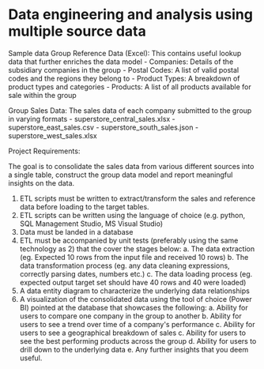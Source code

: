 # Data engineering and analysis using multiple source data

Sample data
Group Reference Data (Excel): This contains useful lookup data that further enriches the data model
	- Companies: Details of the subsidiary companies in the group
	- Postal Codes: A list of valid postal codes and the regions they belong to
	- Product Types: A breakdown of product types and categories
	- Products: A list of all products available for sale within the group

Group Sales Data: The sales data of each company submitted to the group in varying formats
	- superstore_central_sales.xlsx
	- superstore_east_sales.csv
	- superstore_south_sales.json
	- superstore_west_sales.xlsx

Project Requirements:

The goal is to consolidate the sales data from various different sources into a single table, construct the group data model and report meaningful insights on the data.

1. ETL scripts must be written to extract/transform the sales and reference data before loading to the target tables.
2. ETL scripts can be written using the language of choice (e.g. python, SQL Management Studio, MS Visual Studio)
3. Data must be landed in a database
4. ETL must be accompanied by unit tests (preferably using the same technology as 2) that the cover the stages below:
	a. The data extraction (eg. Expected 10 rows from the input file and received 10 rows)
	b. The data transformation process (eg. any data cleaning expressions, correctly parsing dates, numbers etc.)
	c. The data loading process (eg. expected output target set should have 40 rows and 40 were loaded)
5. A data entity diagram to characterize the underlying data relationships
6. A visualization of the consolidated data using the tool of choice (Power BI) pointed at the database that showcases the following:
	a. Ability for users to compare one company in the group to another
	b. Ability for users to see a trend over time of a company's performance
	c. Ability for users to see a geographical breakdown of sales
	c. Ability for users to see the best performing products across the group
	d. Ability for users to drill down to the underlying data
	e. Any further insights that you deem useful.
